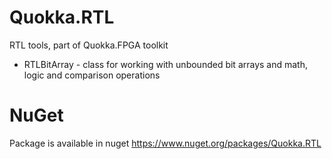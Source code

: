 # Quokka.RTL
RTL tools, part of Quokka.FPGA toolkit

* RTLBitArray - class for working with unbounded bit arrays and math, logic and comparison operations

# NuGet
Package is available in nuget
https://www.nuget.org/packages/Quokka.RTL
